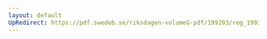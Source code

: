```yaml
---
layout: default
UpRedirect: https://pdf.swedeb.se/riksdagen-volumeG-pdf/199293/reg_199293_AU.pdf
---
```

